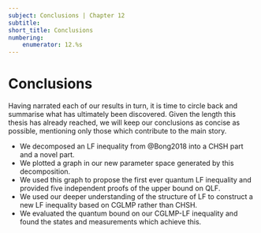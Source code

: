 ```yaml
---
subject: Conclusions | Chapter 12
subtitle:
short_title: Conclusions 
numbering: 
    enumerator: 12.%s
---
```


# Conclusions

Having narrated each of our results in turn, it is time to circle back and summarise what has ultimately been discovered. Given the length this thesis has already reached, we will keep our conclusions as concise as possible, mentioning only those which contribute to the main story.

- We decomposed an LF inequality from @Bong2018 into a CHSH part and a novel part.
- We plotted a graph in our new parameter space generated by this decomposition.
- We used this graph to propose the first ever quantum LF inequality and provided five independent proofs of the upper bound on QLF.
- We used our deeper understanding of the structure of LF to construct a new LF inequality based on CGLMP rather than CHSH.
- We evaluated the quantum bound on our CGLMP-LF inequality and found the states and measurements which achieve this.